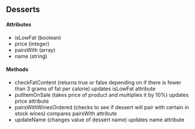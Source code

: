 ## Desserts
#### Attributes
- isLowFat (boolean)
- price (integer)
- pairsWith (array)
- name (string)

#### Methods
- checkFatContent (returns true or false depending on if there is fewer than 3 grams of fat per calorie) updates isLowFat attribute
- putItemOnSale (takes price of product and multiplies it by 10%) updates price attribute
- pairsWithWinesOrdered (checks to see if dessert will pair with certain in stock wines) compares pairsWith attribute
- updateName (changes value of dessert name) updates name attribute
